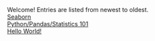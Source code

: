 Welcome! Entries are listed from newest to oldest.  
[Seaborn](20180207.md)  
[Python/Pandas/Statistics 101](20180206.md)  
[Hello World!](hello_world.md)
